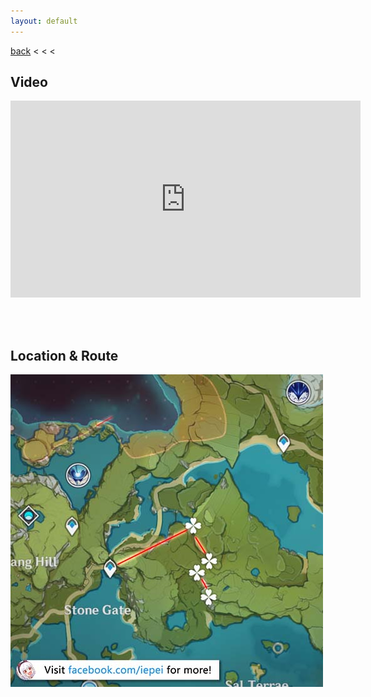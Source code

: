 ```yaml
---
layout: default
---
```


[back](../) < < <

## Video

<iframe width="560" height="315" src="https://www.youtube.com/embed/IOQxfdqiXj0" frameborder="0" allow="accelerometer; autoplay; clipboard-write; encrypted-media; gyroscope; picture-in-picture" allowfullscreen></iframe>

<br/><br/>

## Location & Route

![Jueyun Chili Route 1](jueyun-chili-route-1.jpg)

